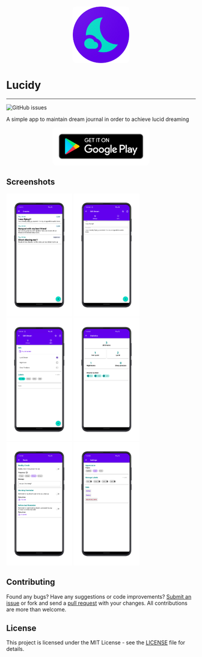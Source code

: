 <p align="center">
<img style= "border-radius : 8px " height="150px" width="150px" src="branding/app_icon.png" alt="logo"/>
</p>

# Lucidy

 <hr />
 
![GitHub issues](https://img.shields.io/github/issues/varadgauthankar/lucidy)

A simple app to maintain dream journal in order to achieve lucid dreaming

<p align="center">
<a href='https://play.google.com/store/apps/details?id=com.varadgauthankar.lucidy'>
<img style= "border-radius : 8px " height="100px"" src="branding/google-play-badge.png" alt="gymlog"/>
</a>
</p>

## Screenshots

<p>
<img height="328px" width="175px" src="branding/screenshots/1.png" alt="1"/>
<img height="328px" width="175px" src="branding/screenshots/2.png" alt="2"/>
<img height="328px" width="175px" src="branding/screenshots/3.png" alt="3"/>
<img height="328px" width="175px" src="branding/screenshots/4.png" alt="4"/>
<img height="328px" width="175px" src="branding/screenshots/5.png" alt="4"/>
<img height="328px" width="175px" src="branding/screenshots/6.png" alt="4"/>
</p>

## Contributing

Found any bugs? Have any suggestions or code improvements? [Submit an issue](https://github.com/varadgauthankar/lucidy/issues) or fork and send a [pull request](https://github.com/varadgauthankar/lucidy/pulls) with your changes. All contributions are more than welcome.

## License

This project is licensed under the MIT License - see the [LICENSE](https://choosealicense.com/licenses/mit/) file for details.
